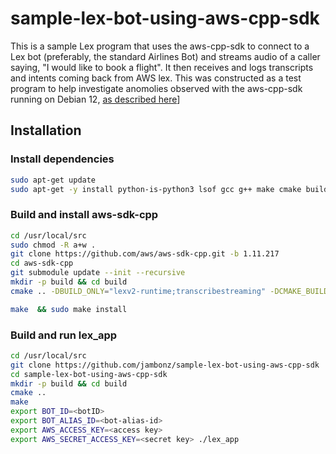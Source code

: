 # sample-lex-bot-using-aws-cpp-sdk

This is a sample Lex program that uses the aws-cpp-sdk to connect to a Lex bot (preferably, the standard Airlines Bot) and streams audio of a caller saying, "I would like to book a flight".  It then receives and logs transcripts and intents coming back from AWS lex.  This was constructed as a test program to help investigate anomolies observed with the aws-cpp-sdk running on Debian 12, [as described here](https://github.com/aws/aws-sdk-cpp/issues/2779)]

## Installation
### Install dependencies
```sh
sudo apt-get update
sudo apt-get -y install python-is-python3 lsof gcc g++ make cmake build-essential git autoconf automake default-mysql-client redis-tools curl argon2 telnet libtool libtool-bin libssl-dev libcurl4-openssl-dev zlib1g-dev systemd-coredump liblz4-tool libxtables-dev libip6tc-dev libip4tc-dev libiptc-dev libavformat-dev liblua5.1-0-dev libavfilter-dev libavcodec-dev libswresample-dev libevent-dev libpcap-dev libxmlrpc-core-c3-dev markdown libjson-glib-dev lsb-release libhiredis-dev gperf libspandsp-dev default-libmysqlclient-dev htop dnsutils gdb autoconf-archive gnupg2 wget pkg-config ca-certificates libjpeg-dev libsqlite3-dev libpcre3-dev libldns-dev snapd libspeex-dev libspeexdsp-dev libedit-dev libtiff-dev yasm libswscale-dev haveged jq fail2ban pandoc libre2-dev libmnl-dev libnftnl-dev libopus-dev libsndfile1-dev libshout3-dev libmpg123-dev libmp3lame-dev libopusfile-dev libgoogle-perftools-dev libboost-all-dev
```

### Build and install aws-sdk-cpp
```sh
cd /usr/local/src
sudo chmod -R a+w .
git clone https://github.com/aws/aws-sdk-cpp.git -b 1.11.217
cd aws-sdk-cpp
git submodule update --init --recursive
mkdir -p build && cd build
cmake .. -DBUILD_ONLY="lexv2-runtime;transcribestreaming" -DCMAKE_BUILD_TYPE=RelWithDebInfo -DBUILD_SHARED_LIBS=OFF -DCMAKE_CXX_FLAGS="-Wno-unused-parameter -Wno-error=nonnull -Wno-error=deprecated-declarations -Wno-error=uninitialized -Wno-error=maybe-uninitialized"

make  && sudo make install
```

### Build and run lex_app
```sh
cd /usr/local/src
git clone https://github.com/jambonz/sample-lex-bot-using-aws-cpp-sdk
cd sample-lex-bot-using-aws-cpp-sdk
mkdir -p build && cd build
cmake ..
make 
export BOT_ID=<botID> 
export BOT_ALIAS_ID=<bot-alias-id> 
export AWS_ACCESS_KEY=<access key> 
export AWS_SECRET_ACCESS_KEY=<secret key> ./lex_app
```